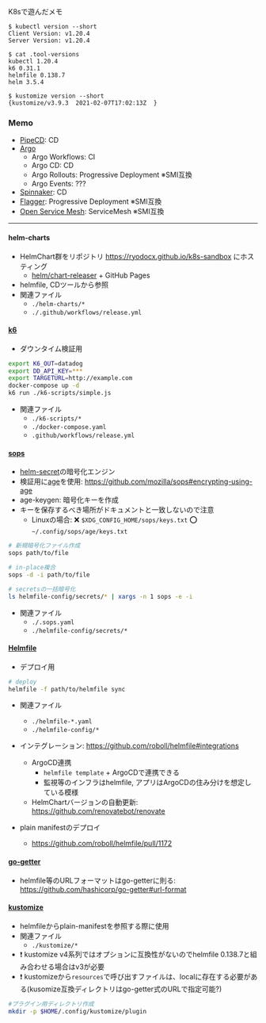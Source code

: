 K8sで遊んだメモ

```
$ kubectl version --short 
Client Version: v1.20.4
Server Version: v1.20.4

$ cat .tool-versions 
kubectl 1.20.4
k6 0.31.1
helmfile 0.138.7
helm 3.5.4

$ kustomize version --short
{kustomize/v3.9.3  2021-02-07T17:02:13Z  }
```

### Memo
* [PipeCD](./docs/pipecd.md): CD
* [Argo](./docs/argo.md)
    * Argo Workflows: CI
    * Argo CD: CD
    * Argo Rollouts: Progressive Deployment ※SMI互換
    * Argo Events: ???
* [Spinnaker](./docs/spinnaker.md): CD
* [Flagger](./docs/flagger.md): Progressive Deployment ※SMI互換
* [Open Service Mesh](https://openservicemesh.io/): ServiceMesh ※SMI互換

---

#### helm-charts
* HelmChart群をリポジトリ https://ryodocx.github.io/k8s-sandbox にホスティング
    * [helm/chart-releaser](https://github.com/helm/chart-releaser) + GitHub Pages
* helmfile, CDツールから参照
* 関連ファイル
    * `./helm-charts/*`
    * `./.github/workflows/release.yml`

#### [k6](https://github.com/k6io/k6)
* ダウンタイム検証用

```bash
export K6_OUT=datadog
export DD_API_KEY=***
export TARGETURL=http://example.com
docker-compose up -d
k6 run ./k6-scripts/simple.js
```

* 関連ファイル
    * `./k6-scripts/*`
    * `./docker-compose.yaml`
    * `.github/workflows/release.yml`

#### [sops](https://github.com/mozilla/sops)
* [helm-secret](https://github.com/jkroepke/helm-secrets)の暗号化エンジン
* 検証用に[age](https://github.com/FiloSottile/age)を使用: https://github.com/mozilla/sops#encrypting-using-age
* age-keygen: 暗号化キーを作成
* キーを保存するべき場所がドキュメントと一致しないので注意
    * Linuxの場合: ❌ `$XDG_CONFIG_HOME/sops/keys.txt` ⭕ `~/.config/sops/age/keys.txt`

```bash
# 新規暗号化ファイル作成
sops path/to/file

# in-place複合
sops -d -i path/to/file

# secretsの一括暗号化
ls helmfile-config/secrets/* | xargs -n 1 sops -e -i
```

* 関連ファイル
    * `./.sops.yaml`
    * `./helmfile-config/secrets/*`

#### [Helmfile](https://github.com/roboll/helmfile)
* デプロイ用

```bash
# deploy
helmfile -f path/to/helmfile sync
```

* 関連ファイル
    * `./helmfile-*.yaml`
    * `./helmfile-config/*`

* インテグレーション: https://github.com/roboll/helmfile#integrations
	* ArgoCD連携
		* `helmfile template` + ArgoCDで連携できる
		* 監視等のインフラはhelmfile, アプリはArgoCDの住み分けを想定している模様
	* HelmChartバージョンの自動更新: https://github.com/renovatebot/renovate

* plain manifestのデプロイ
	* https://github.com/roboll/helmfile/pull/1172

#### [go-getter](https://github.com/hashicorp/go-getter)
* helmfile等のURLフォーマットはgo-getterに則る: https://github.com/hashicorp/go-getter#url-format

#### [kustomize](https://github.com/kubernetes-sigs/kustomize)
* helmfileからplain-manifestを参照する際に使用
* 関連ファイル
    * `./kustomize/*`
* ❗ kustomize v4系列ではオプションに互換性がないのでhelmfile 0.138.7と組み合わせる場合はv3が必要
* ❗ kustomizeから`resources`で呼び出すファイルは、localに存在する必要がある(kusomize互換ディレクトリはgo-getter式のURLで指定可能?)

```bash
#プラグイン用ディレクトリ作成
mkdir -p $HOME/.config/kustomize/plugin
```
